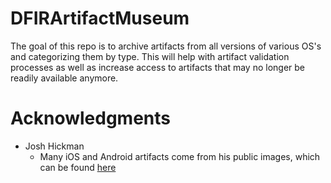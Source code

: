 # DFIRArtifactMuseum
The goal of this repo is to archive artifacts from all versions of various OS's and categorizing them by type. This will help with artifact validation processes as well as increase access to artifacts that may no longer be readily available anymore. 

# Acknowledgments

* Josh Hickman
    * Many iOS and Android artifacts come from his public images, which can be found [here](https://thebinaryhick.blog/public_images/)